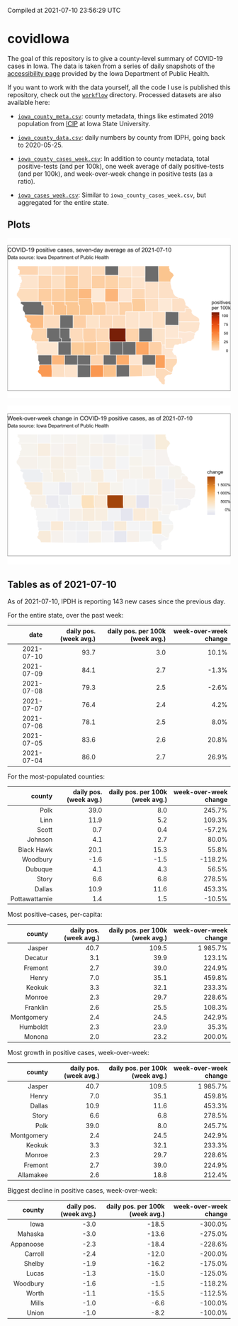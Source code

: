Compiled at 2021-07-10 23:56:29 UTC

<!-- README.md is generated from README.Rmd. Please edit that file -->

# covidIowa

<!-- badges: start -->

<!-- badges: end -->

The goal of this repository is to give a county-level summary of
COVID-19 cases in Iowa. The data is taken from a series of daily
snapshots of the [accessibility
page](https://coronavirus.iowa.gov/pages/access) provided by the Iowa
Department of Public Health.

If you want to work with the data yourself, all the code I use is
published this repository, check out the [`workflow`](workflow)
directory. Processed datasets are also available here:

  - [`iowa_county_meta.csv`](https://raw.githubusercontent.com/ijlyttle/covidIowa/master/workflow/data/99-publish/iowa_county_meta.csv):
    county metadata, things like estimated 2019 population from
    [ICIP](https://www.icip.iastate.edu/tables/population/counties-estimates)
    at Iowa State University.

  - [`iowa_county_data.csv`](https://raw.githubusercontent.com/ijlyttle/covidIowa/master/workflow/data/99-publish/iowa_county_data.csv):
    daily numbers by county from IDPH, going back to 2020-05-25.

  - [`iowa_county_cases_week.csv`](https://raw.githubusercontent.com/ijlyttle/covidIowa/master/workflow/data/99-publish/iowa_county_data.csv):
    In addition to county metadata, total positive-tests (and per 100k),
    one week average of daily positive-tests (and per 100k), and
    week-over-week change in positive tests (as a ratio).

  - [`iowa_cases_week.csv`](https://raw.githubusercontent.com/ijlyttle/covidIowa/master/workflow/data/99-publish/iowa_cases_week.csv):
    Similar to `iowa_county_cases_week.csv`, but aggregated for the
    entire state.

## Plots

![](workflow/data/99-publish/iowa_cases.png)

![](workflow/data/99-publish/iowa_change.png)

## Tables as of 2021-07-10

As of 2021-07-10, IPDH is reporting 143 new cases since the previous
day.

For the entire state, over the past week:

|       date | daily pos. (week avg.) | daily pos. per 100k (week avg.) | week-over-week change |
| ---------: | ---------------------: | ------------------------------: | --------------------: |
| 2021-07-10 |                   93.7 |                             3.0 |                 10.1% |
| 2021-07-09 |                   84.1 |                             2.7 |                \-1.3% |
| 2021-07-08 |                   79.3 |                             2.5 |                \-2.6% |
| 2021-07-07 |                   76.4 |                             2.4 |                  4.2% |
| 2021-07-06 |                   78.1 |                             2.5 |                  8.0% |
| 2021-07-05 |                   83.6 |                             2.6 |                 20.8% |
| 2021-07-04 |                   86.0 |                             2.7 |                 26.9% |

For the most-populated counties:

|        county | daily pos. (week avg.) | daily pos. per 100k (week avg.) | week-over-week change |
| ------------: | ---------------------: | ------------------------------: | --------------------: |
|          Polk |                   39.0 |                             8.0 |                245.7% |
|          Linn |                   11.9 |                             5.2 |                109.3% |
|         Scott |                    0.7 |                             0.4 |               \-57.2% |
|       Johnson |                    4.1 |                             2.7 |                 80.0% |
|    Black Hawk |                   20.1 |                            15.3 |                 55.8% |
|      Woodbury |                  \-1.6 |                           \-1.5 |              \-118.2% |
|       Dubuque |                    4.1 |                             4.3 |                 56.5% |
|         Story |                    6.6 |                             6.8 |                278.5% |
|        Dallas |                   10.9 |                            11.6 |                453.3% |
| Pottawattamie |                    1.4 |                             1.5 |               \-10.5% |

Most positive-cases, per-capita:

|     county | daily pos. (week avg.) | daily pos. per 100k (week avg.) | week-over-week change |
| ---------: | ---------------------: | ------------------------------: | --------------------: |
|     Jasper |                   40.7 |                           109.5 |              1 985.7% |
|    Decatur |                    3.1 |                            39.9 |                123.1% |
|    Fremont |                    2.7 |                            39.0 |                224.9% |
|      Henry |                    7.0 |                            35.1 |                459.8% |
|     Keokuk |                    3.3 |                            32.1 |                233.3% |
|     Monroe |                    2.3 |                            29.7 |                228.6% |
|   Franklin |                    2.6 |                            25.5 |                108.3% |
| Montgomery |                    2.4 |                            24.5 |                242.9% |
|   Humboldt |                    2.3 |                            23.9 |                 35.3% |
|     Monona |                    2.0 |                            23.2 |                200.0% |

Most growth in positive cases, week-over-week:

|     county | daily pos. (week avg.) | daily pos. per 100k (week avg.) | week-over-week change |
| ---------: | ---------------------: | ------------------------------: | --------------------: |
|     Jasper |                   40.7 |                           109.5 |              1 985.7% |
|      Henry |                    7.0 |                            35.1 |                459.8% |
|     Dallas |                   10.9 |                            11.6 |                453.3% |
|      Story |                    6.6 |                             6.8 |                278.5% |
|       Polk |                   39.0 |                             8.0 |                245.7% |
| Montgomery |                    2.4 |                            24.5 |                242.9% |
|     Keokuk |                    3.3 |                            32.1 |                233.3% |
|     Monroe |                    2.3 |                            29.7 |                228.6% |
|    Fremont |                    2.7 |                            39.0 |                224.9% |
|  Allamakee |                    2.6 |                            18.8 |                212.4% |

Biggest decline in positive cases, week-over-week:

|    county | daily pos. (week avg.) | daily pos. per 100k (week avg.) | week-over-week change |
| --------: | ---------------------: | ------------------------------: | --------------------: |
|      Iowa |                  \-3.0 |                          \-18.5 |              \-300.0% |
|   Mahaska |                  \-3.0 |                          \-13.6 |              \-275.0% |
| Appanoose |                  \-2.3 |                          \-18.4 |              \-228.6% |
|   Carroll |                  \-2.4 |                          \-12.0 |              \-200.0% |
|    Shelby |                  \-1.9 |                          \-16.2 |              \-175.0% |
|     Lucas |                  \-1.3 |                          \-15.0 |              \-125.0% |
|  Woodbury |                  \-1.6 |                           \-1.5 |              \-118.2% |
|     Worth |                  \-1.1 |                          \-15.5 |              \-112.5% |
|     Mills |                  \-1.0 |                           \-6.6 |              \-100.0% |
|     Union |                  \-1.0 |                           \-8.2 |              \-100.0% |

